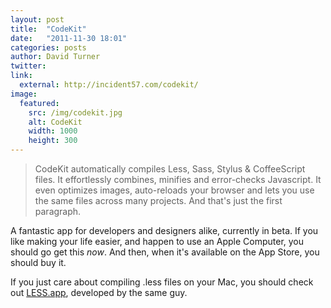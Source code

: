 ```yaml
---
layout: post
title:  "CodeKit"
date:   "2011-11-30 18:01"
categories: posts
author: David Turner
twitter:
link:
  external: http://incident57.com/codekit/
image:
  featured:
    src: /img/codekit.jpg
    alt: CodeKit
    width: 1000
    height: 300
---
```


> CodeKit automatically compiles Less, Sass, Stylus & CoffeeScript files. It effortlessly combines, minifies and error-checks Javascript. It even optimizes images, auto-reloads your browser and lets you use the same files across many projects. And that's just the first paragraph.

A fantastic app for developers and designers alike, currently in beta. If you like making your life easier, and happen to use an Apple Computer, you should go get this *now*. And then, when it's available on the App Store, you should buy it.

If you just care about compiling .less files on your Mac, you should check out [LESS.app][1], developed by the same guy.

<!--[More]-->

[0]: http://incident57.com/codekit/
[1]: http://incident57.com/less/